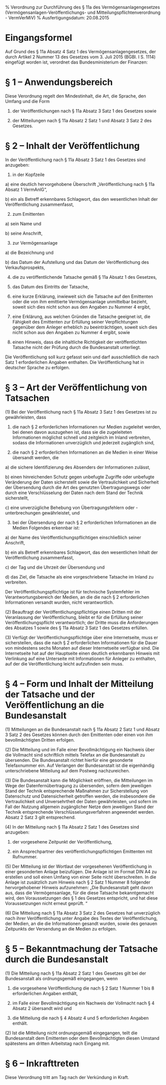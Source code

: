 % Verordnung zur Durchführung des § 11a des Vermögensanlagengesetzes  (Vermögensanlagen-Veröffentlichungs- und Mitteilungspflichtenverordnung - VermVerMiV)
% Ausfertigungsdatum: 20.08.2015
 
# Eingangsformel

Auf Grund des § 11a Absatz 4 Satz 1 des Vermögensanlagengesetzes, der durch Artikel 2 Nummer 13 des Gesetzes vom 3. Juli 2015 (BGBl. I S. 1114) eingefügt worden ist, verordnet das Bundesministerium der Finanzen:

# § 1 – Anwendungsbereich

Diese Verordnung regelt den Mindestinhalt, die Art, die Sprache, den Umfang und die Form

1. der Veröffentlichungen nach § 11a Absatz 3 Satz 1 des Gesetzes sowie

2. der Mitteilungen nach § 11a Absatz 2 Satz 1 und Absatz 3 Satz 2 des Gesetzes.

# § 2 – Inhalt der Veröffentlichung

In der Veröffentlichung nach § 11a Absatz 3 Satz 1 des Gesetzes sind anzugeben:

1. in der Kopfzeile

a) eine deutlich hervorgehobene Überschrift „Veröffentlichung nach § 11a Absatz 1 VermAnlG“,

b) ein als Betreff erkennbares Schlagwort, das den wesentlichen Inhalt der Veröffentlichung zusammenfasst,

2. zum Emittenten

a) sein Name und

b) seine Anschrift,

3. zur Vermögensanlage

a) die Bezeichnung und

b) das Datum der Aufstellung und das Datum der Veröffentlichung des Verkaufsprospekts,

4. die zu veröffentlichende Tatsache gemäß § 11a Absatz 1 des Gesetzes,

5. das Datum des Eintritts der Tatsache,

6. eine kurze Erklärung, inwieweit sich die Tatsache auf den Emittenten oder die von ihm emittierte Vermögensanlage unmittelbar bezieht, soweit sich dies nicht schon aus den Angaben zu Nummer 4 ergibt,

7. eine Erklärung, aus welchen Gründen die Tatsache geeignet ist, die Fähigkeit des Emittenten zur Erfüllung seiner Verpflichtungen gegenüber dem Anleger erheblich zu beeinträchtigen, soweit sich dies nicht schon aus den Angaben zu Nummer 4 ergibt, sowie

8. einen Hinweis, dass die inhaltliche Richtigkeit der veröffentlichten Tatsache nicht der Prüfung durch die Bundesanstalt unterliegt.

Die Veröffentlichung soll kurz gefasst sein und darf ausschließlich die nach Satz 1 erforderlichen Angaben enthalten. Die Veröffentlichung hat in deutscher Sprache zu erfolgen.

# § 3 – Art der Veröffentlichung von Tatsachen

(1) Bei der Veröffentlichung nach § 11a Absatz 3 Satz 1 des Gesetzes ist zu gewährleisten, dass

1. die nach § 2 erforderlichen Informationen nur Medien zugeleitet werden, bei denen davon auszugehen ist, dass sie die zugeleiteten Informationen möglichst schnell und zeitgleich im Inland verbreiten, sodass die Informationen unverzüglich und jederzeit zugänglich sind,

2. die nach § 2 erforderlichen Informationen an die Medien in einer Weise übersandt werden, die

a) die sichere Identifizierung des Absenders der Informationen zulässt,

b) einen hinreichenden Schutz gegen unbefugte Zugriffe oder unbefugte Veränderung der Daten sicherstellt sowie die Vertraulichkeit und Sicherheit der Übersendung durch die Art des genutzten Übertragungswegs oder durch eine Verschlüsselung der Daten nach dem Stand der Technik sicherstellt,

c) eine unverzügliche Behebung von Übertragungsfehlern oder -unterbrechungen gewährleistet, und

3. bei der Übersendung der nach § 2 erforderlichen Informationen an die Medien Folgendes erkennbar ist:

a) der Name des Veröffentlichungspflichtigen einschließlich seiner Anschrift,

b) ein als Betreff erkennbares Schlagwort, das den wesentlichen Inhalt der Veröffentlichung zusammenfasst,

c) der Tag und die Uhrzeit der Übersendung und

d) das Ziel, die Tatsache als eine vorgeschriebene Tatsache im Inland zu verbreiten.

Der Veröffentlichungspflichtige ist für technische Systemfehler im Verantwortungsbereich der Medien, an die die nach § 2 erforderlichen Informationen versandt wurden, nicht verantwortlich.

(2) Beauftragt der Veröffentlichungspflichtige einen Dritten mit der Veranlassung der Veröffentlichung, bleibt er für die Erfüllung seiner Veröffentlichungspflicht verantwortlich; der Dritte muss die Anforderungen des Absatzes 1 sowie des § 11a Absatz 3 Satz 1 des Gesetzes erfüllen.

(3) Verfügt der Veröffentlichungspflichtige über eine Internetseite, muss er sicherstellen, dass die nach § 2 erforderlichen Informationen für die Dauer von mindestens sechs Monaten auf dieser Internetseite verfügbar sind. Die Internetseite hat auf der Hauptseite einen deutlich erkennbaren Hinweis mit Verlinkung auf eine Unterseite mit Informationen für Anleger zu enthalten, auf der die Veröffentlichung leicht aufzufinden sein muss.

# § 4 – Form und Inhalt der Mitteilung der Tatsache und der Veröffentlichung an die Bundesanstalt

(1) Mitteilungen an die Bundesanstalt nach § 11a Absatz 2 Satz 1 und Absatz 3 Satz 2 des Gesetzes können durch den Emittenten oder einen von ihm bevollmächtigten Dritten erfolgen.

(2) Die Mitteilung und im Falle einer Bevollmächtigung ein Nachweis über die Vollmacht sind schriftlich mittels Telefax an die Bundesanstalt zu übersenden. Die Bundesanstalt richtet hierfür eine gesonderte Telefaxnummer ein. Auf Verlangen der Bundesanstalt ist die eigenhändig unterschriebene Mitteilung auf dem Postweg nachzureichen.

(3) Die Bundesanstalt kann die Möglichkeit eröffnen, die Mitteilungen im Wege der Datenfernübertragung zu übersenden, sofern dem jeweiligen Stand der Technik entsprechende Maßnahmen zur Sicherstellung von Datenschutz und Datensicherheit getroffen werden, die insbesondere die Vertraulichkeit und Unversehrtheit der Daten gewährleisten, und sofern im Fall der Nutzung allgemein zugänglicher Netze dem jeweiligen Stand der Technik entsprechende Verschlüsselungsverfahren angewendet werden. Absatz 2 Satz 3 gilt entsprechend.

(4) In der Mitteilung nach § 11a Absatz 2 Satz 1 des Gesetzes sind anzugeben:

1. der vorgesehene Zeitpunkt der Veröffentlichung,

2. ein Ansprechpartner des veröffentlichungspflichtigen Emittenten mit Rufnummer.

(5) Der Mitteilung ist der Wortlaut der vorgesehenen Veröffentlichung in einer gesonderten Anlage beizufügen. Die Anlage ist im Format DIN A4 zu erstellen und soll einen Umfang von einer Seite nicht überschreiten. In die Anlage ist zusätzlich zum Hinweis nach § 2 Satz 1 Nummer 8 folgender hervorgehobener Hinweis aufzunehmen: „Die Bundesanstalt geht davon aus, dass die Vermögensanlage, für die diese Tatsache bekanntgemacht wird, den Voraussetzungen des § 1 des Gesetzes entspricht, und hat diese Voraussetzungen nicht erneut geprüft. “

(6) Die Mitteilung nach § 11a Absatz 3 Satz 2 des Gesetzes hat unverzüglich nach ihrer Veröffentlichung unter Angabe des Textes der Veröffentlichung, der Medien, an die die Informationen gesandt wurden, sowie des genauen Zeitpunkts der Versendung an die Medien zu erfolgen.

# § 5 – Bekanntmachung der Tatsache durch die Bundesanstalt

(1) Die Mitteilung nach § 11a Absatz 2 Satz 1 des Gesetzes gilt bei der Bundesanstalt als ordnungsgemäß eingegangen, wenn

1. die vorgesehene Veröffentlichung die nach § 2 Satz 1 Nummer 1 bis 8 erforderlichen Angaben enthält,

2. im Falle einer Bevollmächtigung ein Nachweis der Vollmacht nach § 4 Absatz 2 übersandt wird und

3. die Mitteilung die nach § 4 Absatz 4 und 5 erforderlichen Angaben enthält.

(2) Ist die Mitteilung nicht ordnungsgemäß eingegangen, teilt die Bundesanstalt dem Emittenten oder dem Bevollmächtigten diesen Umstand spätestens am dritten Arbeitstag nach Eingang mit.

# § 6 – Inkrafttreten

Diese Verordnung tritt am Tag nach der Verkündung in Kraft.

